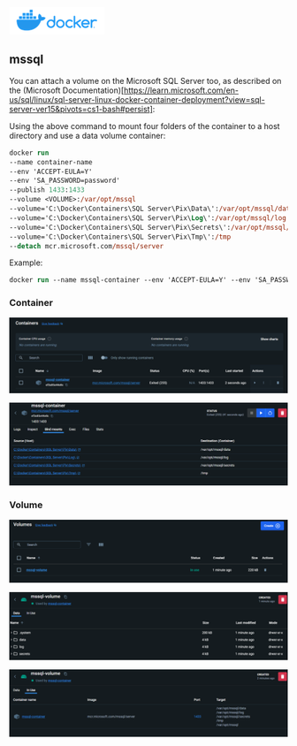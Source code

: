 
![](./Assets/docker-logo.png)

## mssql



You can attach a volume on the Microsoft SQL Server too, as described on the (Microsoft Documentation)[https://learn.microsoft.com/en-us/sql/linux/sql-server-linux-docker-container-deployment?view=sql-server-ver15&pivots=cs1-bash#persist]:

Using the above command to mount four folders of the container to a host directory and use a data volume container:

```ps
docker run 
--name container-name 
--env 'ACCEPT-EULA=Y' 
--env 'SA_PASSWORD=password' 
--publish 1433:1433 
--volume <VOLUME>:/var/opt/mssql 
--volume='C:\Docker\Containers\SQL Server\Pix\Data\':/var/opt/mssql/data 
--volume='C:\Docker\Containers\SQL Server\Pix\Log\':/var/opt/mssql/log 
--volume='C:\Docker\Containers\SQL Server\Pix\Secrets\':/var/opt/mssql/secrets 
--volume='C:\Docker\Containers\SQL Server\Pix\Tmp\':/tmp 
--detach mcr.microsoft.com/mssql/server
```

Example:

```ps
docker run --name mssql-container --env 'ACCEPT-EULA=Y' --env 'SA_PASSWORD=!1q@2w#3e%5t' --publish 1433:1433 --volume mssql-volume:/var/opt/mssql --volume='C:\Docker\Containers\SQL Server\Pix\Data\':/var/opt/mssql/data --volume='C:\Docker\Containers\SQL Server\Pix\Log\':/var/opt/mssql/log --volume='C:\Docker\Containers\SQL Server\Pix\Secrets\':/var/opt/mssql/secrets --volume='C:\Docker\Containers\SQL Server\Pix\Tmp\':/tmp --detach mcr.microsoft.com/mssql/server
```

### Container

![](./Assets/asset001.png)

![](./Assets/asset002.png)

### Volume

![](./Assets/asset003.png)

![](./Assets/asset004.png)

![](./Assets/asset005.png)